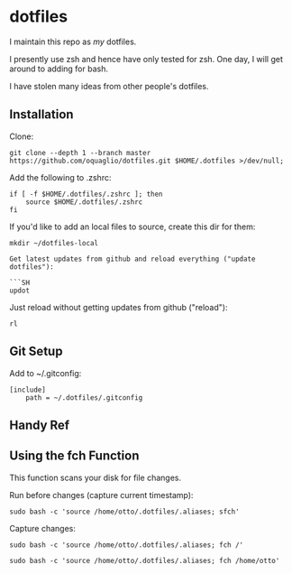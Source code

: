 # dotfiles

I maintain this repo as *my* dotfiles.

I presently use zsh and hence have only tested for zsh. One day, I will get around to adding for bash.

I have stolen many ideas from other people's dotfiles.


## Installation

Clone:

``` SH
git clone --depth 1 --branch master https://github.com/oquaglio/dotfiles.git $HOME/.dotfiles >/dev/null;
```

Add the following to .zshrc:

``` SH
if [ -f $HOME/.dotfiles/.zshrc ]; then
    source $HOME/.dotfiles/.zshrc
fi
```

If you'd like to add an local files to source, create this dir for them:
``` SH
mkdir ~/dotfiles-local

Get latest updates from github and reload everything ("update dotfiles"):

```SH
updot
```


Just reload without getting updates from github ("reload"):

```SH
rl
```


## Git Setup

Add to ~/.gitconfig:

```SH
[include]    
    path = ~/.dotfiles/.gitconfig
```


## Handy Ref

## Using the fch Function

This function scans your disk for file changes.

Run before changes (capture current timestamp):
``` SH
sudo bash -c 'source /home/otto/.dotfiles/.aliases; sfch'
```

Capture changes:
``` SH
sudo bash -c 'source /home/otto/.dotfiles/.aliases; fch /'
```

``` SH
sudo bash -c 'source /home/otto/.dotfiles/.aliases; fch /home/otto'
```
